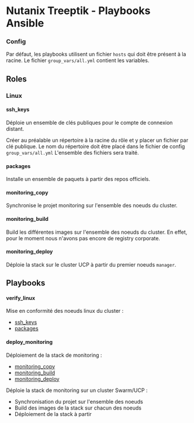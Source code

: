 # Nutanix Treeptik - Playbooks Ansible

### Config 

Par défaut, les playbooks utilisent un fichier `hosts` qui doit être présent à la racine.
Le fichier `group_vars/all.yml` contient les variables. 

## Roles

### Linux

#### ssh_keys

Déploie un ensemble de clés publiques pour le compte de connexion distant.

Créer au préalable un répertoire à la racine du rôle et y placer un fichier par clé publique. 
Le nom du répertoire doit être placé dans le fichier de config `group_vars/all.yml`
L'ensemble des fichiers sera traité. 

#### packages

Installe un ensemble de paquets à partir des repos officiels.

#### monitoring_copy

Synchronise le projet monitoring sur l'ensemble des noeuds du cluster. 

#### monitoring_build

Build les différentes images sur l'ensemble des noeuds du cluster. En effet, pour le moment nous n'avons pas encore de registry corporate.

#### monitoring_deploy

Déploie la stack sur le cluster UCP à partir du premier noeuds `manager`.

## Playbooks 

#### verify_linux

Mise en conformité des noeuds linux du cluster :
- [ssh_keys](#ssh_keys)
- [packages](#packages)

#### deploy_monitoring

Déploiement de la stack de monitoring :
  - [monitoring_copy](#monitoring_copy)
  - [monitoring_build](#monitoring_build)
  - [monitoring_deploy](#monitoring_deploy)


Déploie la stack de monitoring sur un cluster Swarm/UCP :
  - Synchronisation du projet sur l'ensemble des noeuds
  - Build des images de la stack sur chacun des noeuds
  - Déploiement de la stack à partir

